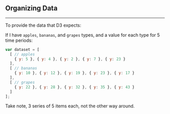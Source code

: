 ## Organizing Data

***

To provide the data that D3 expects: 

If I have `apples`, `bananas`, and `grapes` types, and a value for each type for 5 time periods:

```javascript
var dataset = [
  [ // apples
    { y: 5 }, { y: 4 }, { y: 2 }, { y: 7 }, { y: 23 }
  ],
  [ // bananas
    { y: 10 }, { y: 12 }, { y: 19 }, { y: 23 }, { y: 17 }
  ],
  [ // grapes
    { y: 22 }, { y: 28 }, { y: 32 }, { y: 35 }, { y: 43 }
  ]
];
```

Take note, 3 series of 5 items each, not the other way around.
